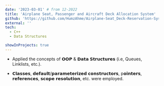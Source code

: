 ```yaml
---
date: '2023-03-01' # from 12-2022
title: 'Airplane Seat, Passenger and Aircraft Deck Allocation System'
github: 'https://github.com/HumzAhme/Airplane-Seat_Deck-Reservation-System/'
external: ''
tech:
  - C++
  - Data Structures

showInProjects: true
---
```


- Applied the concepts of 𝗢𝗢𝗣 & 𝗗𝗮𝘁𝗮 𝗦𝘁𝗿𝘂𝗰𝘁𝘂𝗿𝗲𝘀 (i.e, Queues, Linklists, etc.).

- 𝗖𝗹𝗮𝘀𝘀𝗲𝘀, 𝗱𝗲𝗳𝗮𝘂𝗹𝘁/𝗽𝗮𝗿𝗮𝗺𝗲𝘁𝗲𝗿𝗶𝘇𝗲𝗱 𝗰𝗼𝗻𝘀𝘁𝗿𝘂𝗰𝘁𝗼𝗿𝘀, p𝗼𝗶𝗻𝘁𝗲𝗿𝘀, 𝗿𝗲𝗳𝗲𝗿𝗲𝗻𝗰𝗲𝘀, 𝘀𝗰𝗼𝗽𝗲 𝗿𝗲𝘀𝗼𝗹𝘂𝘁𝗶𝗼𝗻, etc. were employed.
